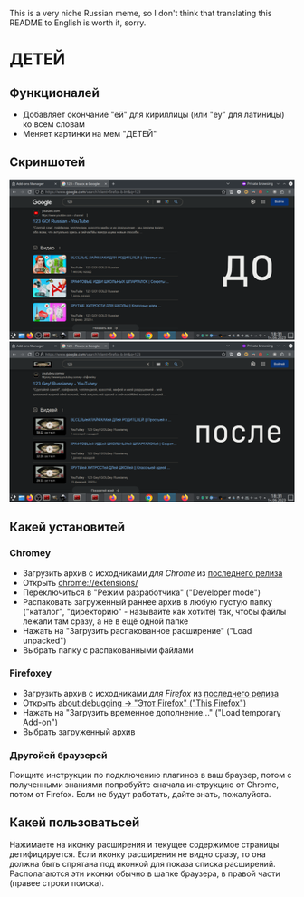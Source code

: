 This is a very niche Russian meme, so I don't think that translating this README to English is worth it, sorry.

# ДЕТЕЙ

## Функционалей

* Добавляет окончание "ей" для кириллицы (или "ey" для латиницы) ко всем словам
* Меняет картинки на мем "ДЕТЕЙ"

## Скриншотей

![Страница до применения расширения](before.png "Страница до применения расширения")
![Страница после применения расширения](after.png "Страница после применения расширения")

## Какей установитей

### Chromey

* Загрузить архив с исходниками *для Chrome* из [последнего релиза](https://github.com/megahomyak/detey/releases/latest)
* Открыть [chrome://extensions/](chrome://extensions/)
* Переключиться в "Режим разработчика" ("Developer mode")
* Распаковать загруженный раннее архив в любую пустую папку ("каталог", "директорию" - называйте как хотите) так, чтобы файлы лежали там сразу, а не в ещё одной папке
* Нажать на "Загрузить распакованное расширение" ("Load unpacked")
* Выбрать папку с распакованными файлами

### Firefoxey

* Загрузить архив с исходниками *для Firefox* из [последнего релиза](https://github.com/megahomyak/detey/releases/latest)
* Открыть [about:debugging -> "Этот Firefox" ("This Firefox")](about:debugging#/runtime/this-firefox)
* Нажать на "Загрузить временное дополнение..." ("Load temporary Add-on")
* Выбрать загруженный архив

### Другойей браузерей

Поищите инструкции по подключению плагинов в ваш браузер, потом с полученными знаниями попробуйте сначала инструкцию от Chrome, потом от Firefox. Если не будут работать, дайте знать, пожалуйста.

## Какей пользоватьсей

Нажимаете на иконку расширения и текущее содержимое страницы детифицируется. Если иконку расширения не видно сразу, то она должна быть спрятана под иконкой для показа списка расширений. Располагаются эти иконки обычно в шапке браузера, в правой части (правее строки поиска).
